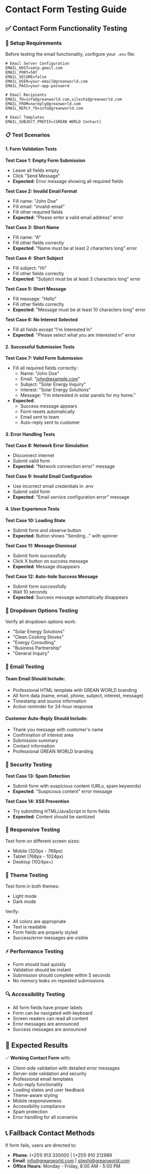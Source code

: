 # Contact Form Testing Guide

## ✅ Contact Form Functionality Testing

### 🔧 **Setup Requirements**

Before testing the email functionality, configure your `.env` file:

```env
# Email Server Configuration
EMAIL_HOST=smtp.gmail.com
EMAIL_PORT=587
EMAIL_SECURE=false
EMAIL_USER=your-email@greanworld.com
EMAIL_PASS=your-app-password

# Email Recipients
EMAIL_TO=info@greanworld.com,sileshi@greanworld.com
EMAIL_FROM=noreply@greanworld.com
EMAIL_REPLY_TO=info@greanworld.com

# Email Templates
EMAIL_SUBJECT_PREFIX=[GREAN WORLD Contact]
```

### 📋 **Test Scenarios**

#### 1. **Form Validation Tests**

**Test Case 1: Empty Form Submission**
- Leave all fields empty
- Click "Send Message"
- **Expected**: Error message showing all required fields

**Test Case 2: Invalid Email Format**
- Fill name: "John Doe"
- Fill email: "invalid-email"
- Fill other required fields
- **Expected**: "Please enter a valid email address" error

**Test Case 3: Short Name**
- Fill name: "A"
- Fill other fields correctly
- **Expected**: "Name must be at least 2 characters long" error

**Test Case 4: Short Subject**
- Fill subject: "Hi"
- Fill other fields correctly
- **Expected**: "Subject must be at least 3 characters long" error

**Test Case 5: Short Message**
- Fill message: "Hello"
- Fill other fields correctly
- **Expected**: "Message must be at least 10 characters long" error

**Test Case 6: No Interest Selected**
- Fill all fields except "I'm Interested In"
- **Expected**: "Please select what you are interested in" error

#### 2. **Successful Submission Tests**

**Test Case 7: Valid Form Submission**
- Fill all required fields correctly:
  - Name: "John Doe"
  - Email: "john@example.com"
  - Subject: "Solar Energy Inquiry"
  - Interest: "Solar Energy Solutions"
  - Message: "I'm interested in solar panels for my home."
- **Expected**: 
  - Success message appears
  - Form resets automatically
  - Email sent to team
  - Auto-reply sent to customer

#### 3. **Error Handling Tests**

**Test Case 8: Network Error Simulation**
- Disconnect internet
- Submit valid form
- **Expected**: "Network connection error" message

**Test Case 9: Invalid Email Configuration**
- Use incorrect email credentials in .env
- Submit valid form
- **Expected**: "Email service configuration error" message

#### 4. **User Experience Tests**

**Test Case 10: Loading State**
- Submit form and observe button
- **Expected**: Button shows "Sending..." with spinner

**Test Case 11: Message Dismissal**
- Submit form successfully
- Click X button on success message
- **Expected**: Message disappears

**Test Case 12: Auto-hide Success Message**
- Submit form successfully
- Wait 10 seconds
- **Expected**: Success message automatically disappears

### 🎯 **Dropdown Options Testing**

Verify all dropdown options work:
- "Solar Energy Solutions"
- "Clean Cooking Stoves" 
- "Energy Consulting"
- "Business Partnership"
- "General Inquiry"

### 📧 **Email Testing**

#### Team Email Should Include:
- Professional HTML template with GREAN WORLD branding
- All form data (name, email, phone, subject, interest, message)
- Timestamp and source information
- Action reminder for 24-hour response

#### Customer Auto-Reply Should Include:
- Thank you message with customer's name
- Confirmation of interest area
- Submission summary
- Contact information
- Professional GREAN WORLD branding

### 🚨 **Security Testing**

**Test Case 13: Spam Detection**
- Submit form with suspicious content (URLs, spam keywords)
- **Expected**: "Suspicious content" error message

**Test Case 14: XSS Prevention**
- Try submitting HTML/JavaScript in form fields
- **Expected**: Content should be sanitized

### 📱 **Responsive Testing**

Test form on different screen sizes:
- Mobile (320px - 768px)
- Tablet (768px - 1024px)
- Desktop (1024px+)

### 🎨 **Theme Testing**

Test form in both themes:
- Light mode
- Dark mode

Verify:
- All colors are appropriate
- Text is readable
- Form fields are properly styled
- Success/error messages are visible

### ⚡ **Performance Testing**

- Form should load quickly
- Validation should be instant
- Submission should complete within 5 seconds
- No memory leaks on repeated submissions

### 🔍 **Accessibility Testing**

- All form fields have proper labels
- Form can be navigated with keyboard
- Screen readers can read all content
- Error messages are announced
- Success messages are announced

## 🎉 **Expected Results**

✅ **Working Contact Form** with:
- Client-side validation with detailed error messages
- Server-side validation and security
- Professional email templates
- Auto-reply functionality
- Loading states and user feedback
- Theme-aware styling
- Mobile responsiveness
- Accessibility compliance
- Spam protection
- Error handling for all scenarios

## 📞 **Fallback Contact Methods**

If form fails, users are directed to:
- **Phone**: (+251) 913 330000 | (+251) 910 212989
- **Email**: info@greanworld.com | sileshi@greanworld.com
- **Office Hours**: Monday - Friday, 8:00 AM - 5:00 PM
